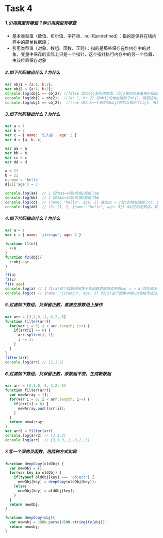 # Task 4

##### 1.引用类型有哪些？非引用类型有哪些

- 基本类型值（数值、布尔值、字符串、null和undefined）：指的是保存在栈内存中的简单数据段；
- 引用类型值（对象、数组、函数、正则）：指的是那些保存在堆内存中的对象，变量中保存的实际上只是一个指针，这个指针执行内存中的另一个位置，由该位置保存对象

##### 2.如下代码输出什么？为什么

```javascript
var obj1 = {a:1, b:2};
var obj2 = {a:1, b:2};
console.log(obj1 == obj2); //false 因为obj是引用类型，obj1保存的变量指针和obj2保存的变量指针并不相同
console.log(obj1 = obj2);  //{a: 1, b: 2} 将obj2的地址赋给了obj1，赋值语句最终返回了obj2地址对应存储的数据
console.log(obj1 == obj2);  //true 因为上一个语句将obj2的地址赋给了obj1，所以两者相等，返回true
```

##### 3.如下代码输出什么？为什么

```javascript
var a = 1
var b = 2
var c = { name: '饥人谷', age: 2 }
var d = [a, b, c]

var aa = a
var bb = b
var cc = c
var dd = d

a = 11
b = 22
c.name = 'hello'
d[2]['age'] = 3

console.log(aa)  // 1 因为aa=a将a的值1赋给了aa
console.log(bb)  // 2 因为bb=b将b的值2赋给了bb
console.log(cc)  // {name: "hello", age: 3} 首先cc = c将c的地址赋给了cc，然后通过通过c.name='hello'这个语句将c的地址对应的数据name修改为'hello',再然后d[2]['age']=3这一句,d[2]的值为c，所以这一句等价于c['age'] = 3,将c的地址对应的数据age修改为3,因为cc的地址和c的地址一样，所以输出的数据就是{name: "hello", age: 3}了
console.log(dd)  // (3) [1, 2, {name: "hello", age: 3}] d对应的是数组，其中a为1，b为2，c地址对应数据为{name: "hello", age: 3}，所以结果如上所示
```

##### 4.如下代码输出什么？为什么
```javascript
var a = 1
var c = { name: 'jirengu', age: 2 }

function f1(n){
  ++n
}
function f2(obj){
  ++obj.age
}

f1(a) 
f2(c) 
f1(c.age) 
console.log(a) // 1 f1(a)这个函数调用等于在函数里面隐式声明var n = a;然后修改了n的值，并没有对a造成影响
console.log(c) // {name: "jirengu", age: 3} f2(c)这个调用中将c的地址传递过去，然后对等价于c.age进行了自加运算，所以c得age属性变成了3，然后f1(c.age)等于传递了一个3进去，var n =3, 然后++n对c没有任何影响
```

##### 5.过滤如下数组，只保留正数，直接在原数组上操作

```javascript
var arr = [3,1,0,-1,-3,2,-5]
function filter(arr){
  for(var i = 0; i < arr.length; i++) {
    if(arr[i] <= 0) {
      arr.splice(i, 1);
      i -= 1;
    }
  }
}
filter(arr)
console.log(arr) // [3,1,2]
```

##### 6.过滤如下数组，只保留正数，原数组不变，生成新数组

```javascript
var arr = [3,1,0,-1,-3,2,-5]
function filter(arr){
  var newArray = [];
  for(var i = 0; i < arr.length; i++) {
    if(arr[i] > 0) {
      newArray.push(arr[i]);
    }
  }
  return newArray;
}
var arr2 = filter(arr)
console.log(arr2) // [3,1,2]
console.log(arr)  // [3,1,0,-1,-3,2,-5]
```

##### 7.写一个深拷贝函数，用两种方式实现

```javascript
function deepCopy(oldObj) {
  var newObj = {};
  for(var key in oldObj) {
    if(typeof oldObj[key] === 'object') {
      newObj[key] = deepCopy(oldObj[key]);
    }else{
      newObj[key] = oldObj[key];
    }
  }
  return newObj;
}

function deepCopy(obj){
  var newobj = JSON.parse(JSON.stringify(obj));
  return newobj;
}
```

